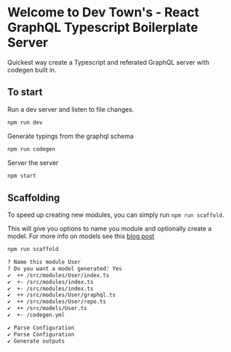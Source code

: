 # Welcome to Dev Town's - React GraphQL Typescript Boilerplate Server

Quickest way create a Typescript and referated GraphQL server with codegen built in.

## To start

Run a dev server and listen to file changes.

```bash
npm run dev
```

Generate typings from the graphql schema

```bash
npm run codegen
```

Server the server

```bash
npm start
```

## Scaffolding

To speed up creating new modules, you can simply run `npm run scaffold`.

This will give you options to name you module and optionally create a model.
For more info on models see this [blog post](https://the-guild.dev/blog/better-type-safety-for-resolvers-with-graphql-codegen)

```bash
npm run scaffold

? Name this module User
? Do you want a model generated? Yes
✔  ++ /src/modules/User/index.ts
✔  +- /src/modules/index.ts
✔  +- /src/modules/index.ts
✔  ++ /src/modules/User/graphql.ts
✔  ++ /src/modules/User/repo.ts
✔  ++ /src/models/User.ts
✔  +- /codegen.yml

✔ Parse Configuration
✔ Parse Configuration
✔ Generate outputs

```
